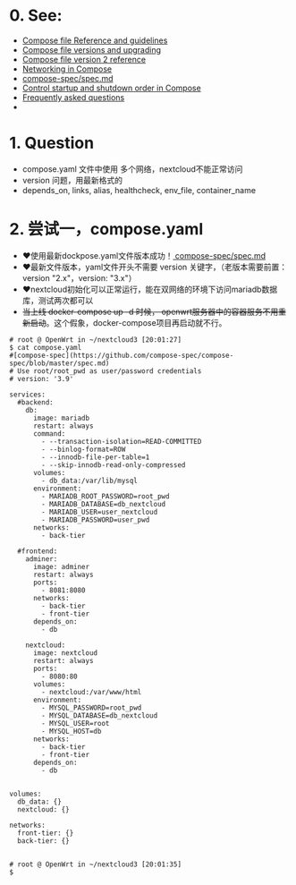 # 0. See:
  - [Compose file Reference and guidelines](https://docs.docker.com/compose/compose-file/)
  - [Compose file versions and upgrading](https://docs.docker.com/compose/compose-file/compose-versioning/)
  - [Compose file version 2 reference](https://docs.docker.com/compose/compose-file/compose-file-v2/#aliases)
  - [Networking in Compose](https://docs.docker.com/compose/networking/)
  - [ compose-spec/spec.md ](https://github.com/compose-spec/compose-spec/blob/master/spec.md)
  - [Control startup and shutdown order in Compose](https://docs.docker.com/compose/startup-order/)
  - [Frequently asked questions](https://docs.docker.com/compose/faq/)
  - 
# 1. Question
  - compose.yaml 文件中使用 多个网络，nextcloud不能正常访问
  - version 问题，用最新格式的
  - depends_on, links, alias, healthcheck, env_file, container_name


# 2. 尝试一，compose.yaml
- ❤️使用最新dockpose.yaml文件版本成功！[ compose-spec/spec.md ](https://github.com/compose-spec/compose-spec/blob/master/spec.md)
- ❤️最新文件版本，yaml文件开头不需要 version 关键字，（老版本需要前置： version "2.x"，version: "3.x"）
- ❤️nextcloud初始化可以正常运行，能在双网络的环境下访问mariadb数据库，测试两次都可以
-  ~~当上线 docker-compose up -d 时候， openwrt服务器中的容器服务不用重新启动~~。这个假象，docker-compose项目再启动就不行。


```
# root @ OpenWrt in ~/nextcloud3 [20:01:27] 
$ cat compose.yaml
#[compose-spec](https://github.com/compose-spec/compose-spec/blob/master/spec.md)
# Use root/root_pwd as user/password credentials
# version: '3.9'

services:
  #backend:
    db:
      image: mariadb
      restart: always
      command: 
        - --transaction-isolation=READ-COMMITTED 
        - --binlog-format=ROW 
        - --innodb-file-per-table=1
        - --skip-innodb-read-only-compressed
      volumes:
        - db_data:/var/lib/mysql     
      environment:
        - MARIADB_ROOT_PASSWORD=root_pwd
        - MARIADB_DATABASE=db_nextcloud
        - MARIADB_USER=user_nextcloud
        - MARIADB_PASSWORD=user_pwd
      networks:
        - back-tier

  #frontend:
    adminer:
      image: adminer
      restart: always
      ports:
        - 8081:8080
      networks:
        - back-tier
        - front-tier
      depends_on: 
        - db
      
    nextcloud:
      image: nextcloud
      restart: always
      ports:
        - 8080:80
      volumes:
        - nextcloud:/var/www/html
      environment:
        - MYSQL_PASSWORD=root_pwd
        - MYSQL_DATABASE=db_nextcloud
        - MYSQL_USER=root
        - MYSQL_HOST=db   
      networks:
        - back-tier
        - front-tier
      depends_on:
        - db
  
  
volumes:
  db_data: {}
  nextcloud: {}

networks:
  front-tier: {}
  back-tier: {}


# root @ OpenWrt in ~/nextcloud3 [20:01:35] 
$ 


```
